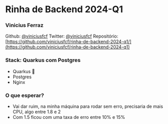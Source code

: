 # Rinha de Backend 2024-Q1

### Vinicius Ferraz

Github: [@viniciusfcf](https://github.com/viniciusfcf)
Twitter: [@viniciusfcf](https://twitter.com/viniciusfcf)
Repositório: [https://github.com/viniciusfcf/rinha-de-backend-2024-q1/](https://github.com/viniciusfcf/rinha-de-backend-2024-q1)


### Stack: Quarkus com Postgres
- Quarkus 🚀
- Postgres
- Nginx

### O que esperar?
 - Vai dar ruim, na minha máquina para rodar sem erro, precisaria de mais CPU, algo entre 1.8 e 2
 - Com 1.5 ficou com uma taxa de erro entre 10% e 15%